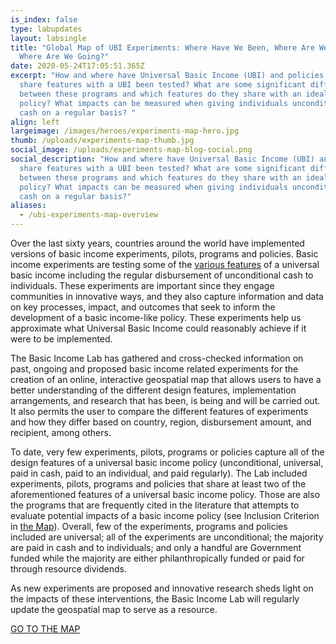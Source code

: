 ```yaml
---
is_index: false
type: labupdates
layout: labsingle
title: "Global Map of UBI Experiments: Where Have We Been, Where Are We Now, and
  Where Are We Going?"
date: 2020-05-24T17:05:51.365Z
excerpt: "How and where have Universal Basic Income (UBI) and policies that
  share features with a UBI been tested? What are some significant differences
  between these programs and which features do they share with an ideal UBI
  policy? What impacts can be measured when giving individuals unconditional
  cash on a regular basis? "
align: left
largeimage: /images/heroes/experiments-map-hero.jpg
thumb: /uploads/experiments-map-thumb.jpg
social_image: /uploads/experiments-map-blog-social.png
social_description: "How and where have Universal Basic Income (UBI) and policies that
  share features with a UBI been tested? What are some significant differences
  between these programs and which features do they share with an ideal UBI
  policy? What impacts can be measured when giving individuals unconditional
  cash on a regular basis?"
aliases:
  - /ubi-experiments-map-overview  
---
```

Over the last sixty years, countries around the world have implemented versions of basic income experiments, pilots, programs and policies. Basic income experiments are testing some of the [various features](https://basicincome.stanford.edu/about/what-is-ubi/) of a universal basic income including the regular disbursement of unconditional cash to individuals. These experiments are important since they engage communities in innovative ways, and they also capture information and data on key processes, impact, and outcomes that seek to inform the development of a basic income-like policy. These experiments help us approximate what Universal Basic Income could reasonably achieve if it were to be implemented.

The Basic Income Lab has gathered and cross-checked information on past, ongoing and proposed basic income related experiments for the creation of an online, interactive geospatial map that allows users to have a better understanding of the different design features, implementation arrangements, and research that has been, is being and will be carried out. It also permits the user to compare the different features of experiments and how they differ based on country, region, disbursement amount, and recipient, among others. 

To date, very few experiments, pilots, programs or policies capture all of the design features of a universal basic income policy (unconditional, universal, paid in cash, paid to an individual, and paid regularly). The Lab included experiments, pilots, programs and policies that share at least two of the aforementioned features of a universal basic income policy. Those are also the programs that are frequently cited in the literature that attempts to evaluate potential impacts of a basic income policy (see Inclusion Criterion in [the Map](https://basicincome.stanford.edu/experiments-map/)). Overall, few of the experiments, programs and policies included are universal; all of the experiments are unconditional; the majority are paid in cash and to individuals; and only a handful are Government funded while the majority are either philanthropically funded or paid for through resource dividends.

As new experiments are proposed and innovative research sheds light on the impacts of these interventions, the Basic Income Lab will regularly update the geospatial map to serve as a resource.

<div class="w-100 d-flex flex-column justify-content-center btn-w-bg mt-4" style="background-image: url('/images/heroes/experiments-map-hero.jpg'); background-size: cover;">
  <div class="bg-overlay">
      <a class="d-flex justify-content-center align-items-center btn btn-primary mx-auto my-12" href="/experiments-map">GO TO THE MAP</a>
  </div>  
</div>